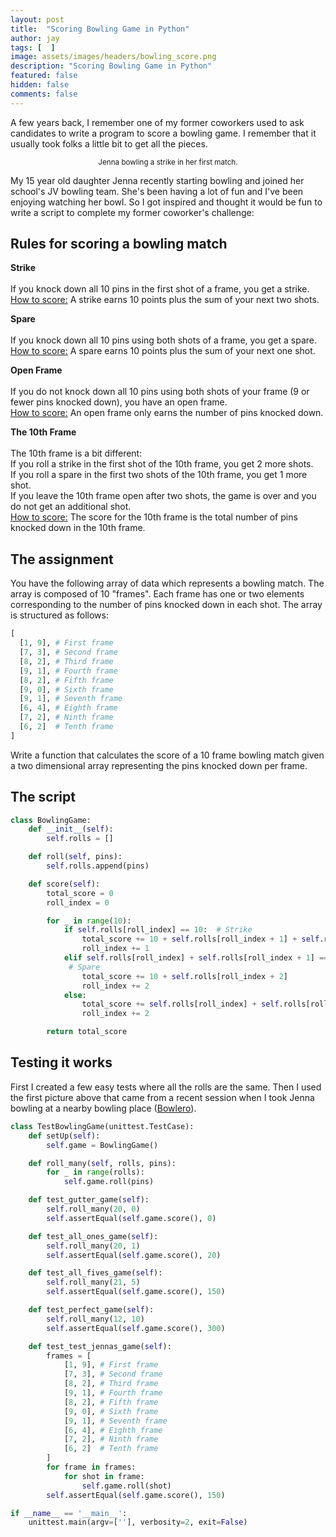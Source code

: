 ```yaml
---
layout: post
title:  "Scoring Bowling Game in Python"
author: jay
tags: [  ] 
image: assets/images/headers/bowling_score.png
description: "Scoring Bowling Game in Python"
featured: false
hidden: false
comments: false
---
```


<p>A few years back, I remember one of my former coworkers used to ask candidates to write a program to score a bowling game. I remember that it usually took folks a little bit to get all the pieces.</p>

<p style="text-align: center;">
<img src="{{ site.baseurl }}/assets/images/2023_review/jenna_bowling.png" alt="" /><br/>
<small>Jenna bowling a strike in her first match.</small></p>

<p>My 15 year old daughter Jenna recently starting bowling and joined her school's JV bowling team. She's been having a lot of fun and I've been enjoying watching her bowl. So I got inspired and thought it would be fun to write a script to complete my former coworker's challenge:</p>

<h2>Rules for scoring a bowling match</h2>
<p><b>Strike</b><br>
<br>
If you knock down all 10 pins in the first shot of a frame, you get a strike.<br>
<u>How to score:</u> A strike earns 10 points plus the sum of your next two shots.</p>

<p><b>Spare</b><br>
<br>
If you knock down all 10 pins using both shots of a frame, you get a spare.<br>
<u>How to score:</u> A spare earns 10 points plus the sum of your next one shot.</p>

<p><b>Open Frame</b><br>
<br>
If you do not knock down all 10 pins using both shots of your frame (9 or fewer pins knocked down), you have an open frame.<br>
<u>How to score:</u> An open frame only earns the number of pins knocked down.</p>

<p><b>The 10th Frame</b><br>
<br>
The 10th frame is a bit different:<br>
If you roll a strike in the first shot of the 10th frame, you get 2 more shots.<br>
If you roll a spare in the first two shots of the 10th frame, you get 1 more shot.<br>
If you leave the 10th frame open after two shots, the game is over and you do not get an additional shot.<br>
<u>How to score:</u> The score for the 10th frame is the total number of pins knocked down in the 10th frame.</p>


<h2>The assignment</h2>

You have the following array of data which represents a bowling match. The array is composed of 10 "frames". Each frame has one or two elements corresponding to the number of pins knocked down in each shot. The array is structured as follows:

```python
[
  [1, 9], # First frame
  [7, 3], # Second frame
  [8, 2], # Third frame
  [9, 1], # Fourth frame
  [8, 2], # Fifth frame
  [9, 0], # Sixth frame
  [9, 1], # Seventh frame
  [6, 4], # Eighth frame
  [7, 2], # Ninth frame
  [6, 2]  # Tenth frame
]
```

<p>Write a function that calculates the score of a 10 frame bowling match given a two dimensional array representing the pins knocked down per frame.</p>

<h2>The script</h2>

```python
class BowlingGame:
    def __init__(self):
        self.rolls = []

    def roll(self, pins):
        self.rolls.append(pins)

    def score(self):
        total_score = 0
        roll_index = 0

        for _ in range(10):
            if self.rolls[roll_index] == 10:  # Strike
                total_score += 10 + self.rolls[roll_index + 1] + self.rolls[roll_index + 2]
                roll_index += 1
            elif self.rolls[roll_index] + self.rolls[roll_index + 1] == 10: 
             # Spare
                total_score += 10 + self.rolls[roll_index + 2]
                roll_index += 2
            else:
                total_score += self.rolls[roll_index] + self.rolls[roll_index + 1]
                roll_index += 2

        return total_score
```

<h2>Testing it works</h2>

<p>First I created a few easy tests where all the rolls are the same. Then I used the first picture above that came from a recent session when I took Jenna bowling at a nearby bowling place (<a href="https://bowlero.com/location/bowlero-fair-lawn" target="_blank">Bowlero</a>).</p>

```python
class TestBowlingGame(unittest.TestCase):
    def setUp(self):
        self.game = BowlingGame()

    def roll_many(self, rolls, pins):
        for _ in range(rolls):
            self.game.roll(pins)

    def test_gutter_game(self):
        self.roll_many(20, 0)
        self.assertEqual(self.game.score(), 0)

    def test_all_ones_game(self):
        self.roll_many(20, 1)
        self.assertEqual(self.game.score(), 20)

    def test_all_fives_game(self):
        self.roll_many(21, 5)
        self.assertEqual(self.game.score(), 150)

    def test_perfect_game(self):
        self.roll_many(12, 10)
        self.assertEqual(self.game.score(), 300)

    def test_test_jennas_game(self):
        frames = [
            [1, 9], # First frame
            [7, 3], # Second frame
            [8, 2], # Third frame
            [9, 1], # Fourth frame
            [8, 2], # Fifth frame
            [9, 0], # Sixth frame
            [9, 1], # Seventh frame
            [6, 4], # Eighth frame
            [7, 2], # Ninth frame
            [6, 2]  # Tenth frame
        ]
        for frame in frames:
            for shot in frame:
                self.game.roll(shot)
        self.assertEqual(self.game.score(), 150)

if __name__ == '__main__':
    unittest.main(argv=[''], verbosity=2, exit=False)

```